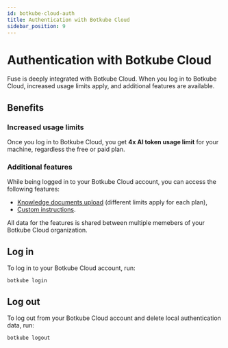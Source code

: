 ```yaml
---
id: botkube-cloud-auth
title: Authentication with Botkube Cloud
sidebar_position: 9
---
```


# Authentication with Botkube Cloud

Fuse is deeply integrated with Botkube Cloud. When you log in to Botkube Cloud, increased usage limits apply, and additional features are available.

## Benefits

### Increased usage limits

Once you log in to Botkube Cloud, you get **4x AI token usage limit** for your machine, regardless the free or paid plan.

### Additional features

While being logged in to your Botkube Cloud account, you can access the following features:

- [Knowledge documents upload](./knowledge-documents.md) (different limits apply for each plan),
- [Custom instructions](./custom-instructions.md).

All data for the features is shared between multiple memebers of your Botkube Cloud organization.

## Log in

To log in to your Botkube Cloud account, run:

```shell
botkube login
```

## Log out

To log out from your Botkube Cloud account and delete local authentication data, run:

```shell
botkube logout
```
